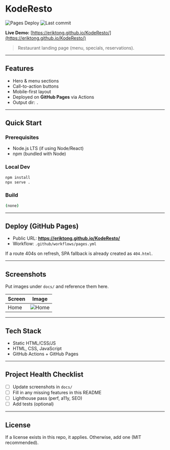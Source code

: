 # KodeResto

![Pages Deploy](https://github.com/eriktong/KodeResto/actions/workflows/pages.yml/badge.svg) ![Last commit](https://img.shields.io/github/last-commit/eriktong/KodeResto) 

**Live Demo:** [https://eriktong.github.io/KodeResto/](https://eriktong.github.io/KodeResto/)

> Restaurant landing page (menu, specials, reservations).

---

## Features
- Hero & menu sections
- Call-to-action buttons
- Mobile-first layout
- Deployed on **GitHub Pages** via Actions
- Output dir: `.`


---

## Quick Start

### Prerequisites
- Node.js LTS (if using Node/React)
- npm (bundled with Node)

### Local Dev
```bash
npm install
npx serve .
```

### Build
```bash
(none)
```

---

## Deploy (GitHub Pages)
- Public URL: **https://eriktong.github.io/KodeResto/**
- Workflow: `.github/workflows/pages.yml`


If a route 404s on refresh, SPA fallback is already created as `404.html`.

---

## Screenshots
Put images under `docs/` and reference them here.

| Screen | Image |
| --- | --- |
| Home | ![Home](docs/screenshot-1.png) |

---

## Tech Stack
- Static HTML/CSS/JS
- HTML, CSS, JavaScript
- GitHub Actions + GitHub Pages

---

## Project Health Checklist
- [ ] Update screenshots in `docs/`
- [ ] Fill in any missing features in this README
- [ ] Lighthouse pass (perf, a11y, SEO)
- [ ] Add tests (optional)

---

## License
If a license exists in this repo, it applies. Otherwise, add one (MIT recommended).

